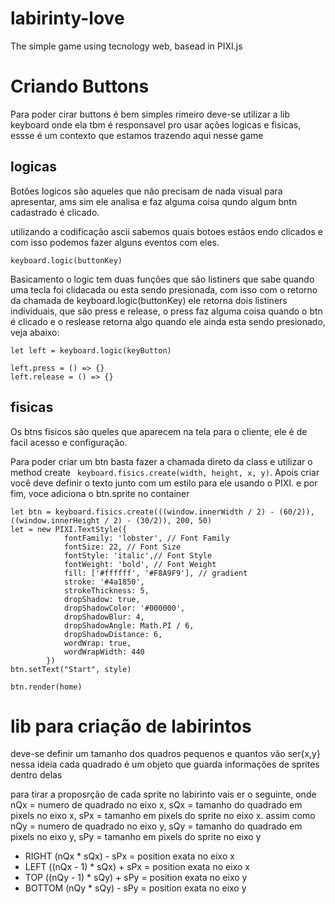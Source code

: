 # labirinty-love
The simple game using tecnology web, basead in PIXI.js

# Criando Buttons

Para poder cirar buttons é bem simples rimeiro deve-se utilizar a lib keyboard onde ela tbm é responsavel pro usar
ações logicas e fisicas, essse é um contexto que estamos trazendo aqui nesse game

## logicas

Botões logicos são aqueles que não precisam de nada visual para apresentar, ams sim ele analisa e faz alguma coisa qundo algum bntn cadastrado é clicado.

utilizando a codificação ascii sabemos quais botoes estãos endo clicados e com isso podemos fazer alguns eventos com eles.

```
keyboard.logic(buttonKey)
```

Basicamento o logic tem duas funções que são listiners que sabe quando uma tecla foi clidacada ou esta sendo presionada, com isso com o retorno da chamada de keyboard.logic(buttonKey) ele retorna dois listiners individuais, que são press e release, o press faz alguma coisa quando o btn é clicado e o reslease retorna algo quando ele ainda esta sendo presionado, veja abaixo:

```
let left = keyboard.logic(keyButton)

left.press = () => {}
left.release = () => {}
```

## fisicas

Os btns fisicos são queles que aparecem na tela para o cliente, ele é de facil acesso e configuração.

Para poder criar um btn basta fazer a chamada direto da class e utilizar o method create ``` keyboard.fisics.create(width, height, x, y)```. Apois criar você deve definir o texto junto com um estilo para ele usando o PIXI. e por fim, voce adiciona o btn.sprite no container

```
let btn = keyboard.fisics.create(((window.innerWidth / 2) - (60/2)), ((window.innerHeight / 2) - (30/2)), 200, 50)
let = new PIXI.TextStyle({
            fontFamily: 'lobster', // Font Family
            fontSize: 22, // Font Size
            fontStyle: 'italic',// Font Style
            fontWeight: 'bold', // Font Weight
            fill: ['#ffffff', '#F8A9F9'], // gradient
            stroke: '#4a1850',
            strokeThickness: 5,
            dropShadow: true,
            dropShadowColor: '#000000',
            dropShadowBlur: 4,
            dropShadowAngle: Math.PI / 6,
            dropShadowDistance: 6,
            wordWrap: true,
            wordWrapWidth: 440
        })
btn.setText("Start", style)

btn.render(home)
```

# lib para criação de labirintos

deve-se definir um tamanho dos quadros pequenos e quantos vão ser{x,y} nessa ideia
cada quadrado é um objeto que guarda informações de sprites dentro delas

para tirar a proposrção de cada sprite no labirinto vais er o seguinte, onde nQx = numero de quadrado no eixo x, sQx = tamanho do quadrado em pixels no eixo x, sPx = tamanho em pixels do sprite no eixo x.
assim como nQy = numero de quadrado no eixo y, sQy = tamanho do quadrado em pixels no eixo y, sPy = tamanho em pixels do sprite no eixo y



- RIGHT (nQx * sQx) - sPx = position exata no eixo x
- LEFT ((nQx - 1) * sQx) + sPx = position exata no eixo x
- TOP ((nQy - 1) * sQy) + sPy = position exata no eixo y
- BOTTOM (nQy * sQy) - sPy = position exata no eixo y
